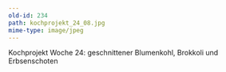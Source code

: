 ```yaml
---
old-id: 234
path: kochprojekt_24_08.jpg
mime-type: image/jpeg
---
```

Kochprojekt Woche 24:
geschnittener Blumenkohl, Brokkoli und Erbsenschoten
